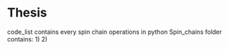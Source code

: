 # Thesis

code_list contains every spin chain operations in python
Spin_chains folder contains:
  1)
  2)
